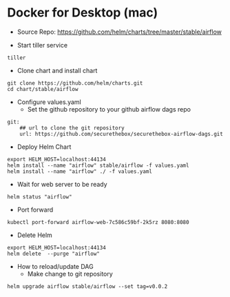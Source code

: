 # Docker for Desktop (mac)
- Source Repo: https://github.com/helm/charts/tree/master/stable/airflow

- Start tiller service
```
tiller
```

- Clone chart and install chart
```
git clone https://github.com/helm/charts.git
cd chart/stable/airflow
```

- Configure values.yaml
  - Set the github repository to your github airflow dags repo
```
git:
    ## url to clone the git repository
    url: https://github.com/securethebox/securethebox-airflow-dags.git
```


- Deploy Helm Chart
```
export HELM_HOST=localhost:44134
helm install --name "airflow" stable/airflow -f values.yaml
helm install --name "airflow" ./ -f values.yaml
```

- Wait for web server to be ready
```
helm status "airflow"
```

- Port forward
```
kubectl port-forward airflow-web-7c586c59bf-2k5rz 8080:8080
```

- Delete Helm
```
export HELM_HOST=localhost:44134
helm delete  --purge "airflow"
```

- How to reload/update DAG
  - Make change to git repository
```
helm upgrade airflow stable/airflow --set tag=v0.0.2
```